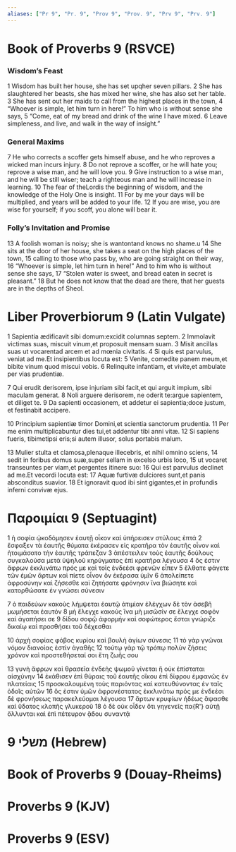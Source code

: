 ```yaml
---
aliases: ["Pr 9", "Pr. 9", "Prov 9", "Prov. 9", "Prv 9", "Prv. 9"]
---
```



# Book of Proverbs 9 (RSVCE)

### Wisdom’s Feast
1 Wisdom has built her house, she has set upqher seven pillars.
2 She has slaughtered her beasts, she has mixed her wine, she has also set her table.
3 She has sent out her maids to call from the highest places in the town,
4 “Whoever is simple, let him turn in here!” To him who is without sense she says,
5 “Come, eat of my bread and drink of the wine I have mixed.
6 Leave simpleness, and live, and walk in the way of insight.”
### General Maxims
7 He who corrects a scoffer gets himself abuse, and he who reproves a wicked man incurs injury.
8 Do not reprove a scoffer, or he will hate you; reprove a wise man, and he will love you.
9 Give instruction to a wise man, and he will be still wiser; teach a righteous man and he will increase in learning.
10 The fear of theLordis the beginning of wisdom, and the knowledge of the Holy One is insight.
11 For by me your days will be multiplied, and years will be added to your life.
12 If you are wise, you are wise for yourself; if you scoff, you alone will bear it.
### Folly’s Invitation and Promise
13 A foolish woman is noisy; she is wantontand knows no shame.u
14 She sits at the door of her house, she takes a seat on the high places of the town,
15 calling to those who pass by, who are going straight on their way,
16 “Whoever is simple, let him turn in here!” And to him who is without sense she says,
17 “Stolen water is sweet, and bread eaten in secret is pleasant.”
18 But he does not know that the dead are there, that her guests are in the depths of Sheol.


# Liber Proverbiorum 9 (Latin Vulgate)

1 Sapientia ædificavit sibi domum:excidit columnas septem.
2 Immolavit victimas suas, miscuit vinum,et proposuit mensam suam.
3 Misit ancillas suas ut vocarentad arcem et ad mœnia civitatis.
4 Si quis est parvulus, veniat ad me.Et insipientibus locuta est:
5 Venite, comedite panem meum,et bibite vinum quod miscui vobis.
6 Relinquite infantiam, et vivite,et ambulate per vias prudentiæ.

7 Qui erudit derisorem, ipse injuriam sibi facit,et qui arguit impium, sibi maculam generat.
8 Noli arguere derisorem, ne oderit te:argue sapientem, et diliget te.
9 Da sapienti occasionem, et addetur ei sapientia;doce justum, et festinabit accipere.

10 Principium sapientiæ timor Domini,et scientia sanctorum prudentia.
11 Per me enim multiplicabuntur dies tui,et addentur tibi anni vitæ.
12 Si sapiens fueris, tibimetipsi eris;si autem illusor, solus portabis malum.

13 Mulier stulta et clamosa,plenaque illecebris, et nihil omnino sciens,
14 sedit in foribus domus suæ,super sellam in excelso urbis loco,
15 ut vocaret transeuntes per viam,et pergentes itinere suo:
16 Qui est parvulus declinet ad me.Et vecordi locuta est:
17 Aquæ furtivæ dulciores sunt,et panis absconditus suavior.
18 Et ignoravit quod ibi sint gigantes,et in profundis inferni convivæ ejus.


# Παροιμίαι 9 (Septuagint)

1 ἡ σοφία ᾠκοδόμησεν ἑαυτῇ οἶκον καὶ ὑπήρεισεν στύλους ἑπτά
2 ἔσφαξεν τὰ ἑαυτῆς θύματα ἐκέρασεν εἰς κρατῆρα τὸν ἑαυτῆς οἶνον καὶ ἡτοιμάσατο τὴν ἑαυτῆς τράπεζαν
3 ἀπέστειλεν τοὺς ἑαυτῆς δούλους συγκαλούσα μετὰ ὑψηλοῦ κηρύγματος ἐπὶ κρατῆρα λέγουσα
4 ὅς ἐστιν ἄφρων ἐκκλινάτω πρός με καὶ τοῖς ἐνδεέσι φρενῶν εἶπεν
5 ἔλθατε φάγετε τῶν ἐμῶν ἄρτων καὶ πίετε οἶνον ὃν ἐκέρασα ὑμῖν
6 ἀπολείπετε ἀφροσύνην καὶ ζήσεσθε καὶ ζητήσατε φρόνησιν ἵνα βιώσητε καὶ κατορθώσατε ἐν γνώσει σύνεσιν

7 ὁ παιδεύων κακοὺς λήμψεται ἑαυτῷ ἀτιμίαν ἐλέγχων δὲ τὸν ἀσεβῆ μωμήσεται ἑαυτόν
8 μὴ ἔλεγχε κακούς ἵνα μὴ μισῶσίν σε ἔλεγχε σοφόν καὶ ἀγαπήσει σε
9 δίδου σοφῷ ἀφορμήν καὶ σοφώτερος ἔσται γνώριζε δικαίῳ καὶ προσθήσει τοῦ δέχεσθαι

10 ἀρχὴ σοφίας φόβος κυρίου καὶ βουλὴ ἁγίων σύνεσις
11 τὸ γὰρ γνῶναι νόμον διανοίας ἐστὶν ἀγαθῆς
12 τούτῳ γὰρ τῷ τρόπῳ πολὺν ζήσεις χρόνον καὶ προστεθήσεταί σοι ἔτη ζωῆς σου

13 γυνὴ ἄφρων καὶ θρασεῖα ἐνδεὴς ψωμοῦ γίνεται ἣ οὐκ ἐπίσταται αἰσχύνην
14 ἐκάθισεν ἐπὶ θύραις τοῦ ἑαυτῆς οἴκου ἐπὶ δίφρου ἐμφανῶς ἐν πλατείαις
15 προσκαλουμένη τοὺς παριόντας καὶ κατευθύνοντας ἐν ταῖς ὁδοῖς αὐτῶν
16 ὅς ἐστιν ὑμῶν ἀφρονέστατος ἐκκλινάτω πρός με ἐνδεέσι δὲ φρονήσεως παρακελεύομαι λέγουσα
17 ἄρτων κρυφίων ἡδέως ἅψασθε καὶ ὕδατος κλοπῆς γλυκεροῦ
18 ὁ δὲ οὐκ οἶδεν ὅτι γηγενεῖς πα{R'} αὐτῇ ὄλλυνται καὶ ἐπὶ πέτευρον ᾅδου συναντᾷ


# 9 משלי (Hebrew)


# Book of Proverbs 9 (Douay-Rheims)


# Proverbs 9 (KJV)


# Proverbs 9 (ESV)

